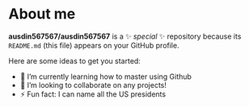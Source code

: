 # About me


**ausdin567567/ausdin567567** is a ✨ _special_ ✨ repository because its `README.md` (this file) appears on your GitHub profile.

Here are some ideas to get you started:

- 🌱 I’m currently learning how to master using Github
- 👯 I’m looking to collaborate on any projects!
- ⚡ Fun fact: I can name all the US presidents

